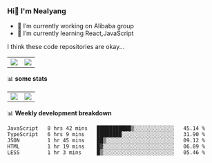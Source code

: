 ### Hi👋 I'm Nealyang

- 🔭 I’m currently working on Alibaba group
- 🌱 I’m currently learning React,JavaScript


I think these code repositories are okay...

<table>
  <tbody>
    <tr>
      <td>
        <a href="https://github.com/Nealyang/React-Express-Blog-Demo">
          <img align="center" src="https://github-readme-stats.vercel.app/api/pin/?username=Nealyang&repo=React-Express-Blog-Demo&theme=chartreuse-dark" />
        </a>
      </td>
       <td>
        <a href="https://github.com/Nealyang/PersonalBlog">
          <img align="center" src="https://github-readme-stats.vercel.app/api/pin/?username=Nealyang&repo=PersonalBlog&theme=chartreuse-dark" />
        </a>
      </td>
    </tr>
  </tbody>
</table>

📊 **some stats**


<table>
  <tbody>
    <tr>
      <td>
          <img align="center" src="https://github-readme-stats.vercel.app/api?username=Nealyang&theme=chartreuse-dark&show_icons=true" />
      </td>
       <td>
          <img align="center" src="https://github-readme-stats.vercel.app/api/top-langs/?username=Nealyang&theme=chartreuse-dark" />
      </td>
    </tr>
  </tbody>
</table>

📊 **Weekly development breakdown**

<!--START_SECTION:waka-->
```text
JavaScript   8 hrs 42 mins   ███████████▒░░░░░░░░░░░░░   45.14 % 
TypeScript   6 hrs 9 mins    ████████░░░░░░░░░░░░░░░░░   31.90 % 
JSON         1 hr 45 mins    ██▒░░░░░░░░░░░░░░░░░░░░░░   09.12 % 
HTML         1 hr 19 mins    █▓░░░░░░░░░░░░░░░░░░░░░░░   06.89 % 
LESS         1 hr 3 mins     █▒░░░░░░░░░░░░░░░░░░░░░░░   05.46 % 
```
<!--END_SECTION:waka-->
